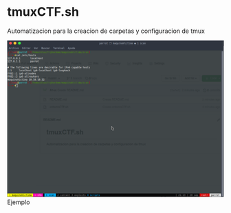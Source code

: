 # tmuxCTF.sh

Automatizacion para la creacion de carpetas y configuracion de tmux


<img src="https://raw.githubusercontent.com/A1ux/tmuxCTF.sh/master/tmux.png">Ejemplo
